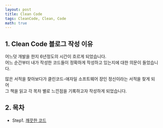 ```yaml
---
layout: post
title: Clean Code
tags: CleanCode, Clean, Code
math: true
---
```


## 1. Clean Code 블로그 작성 이유

어느덧 개발을 한지 6년정도의 시간이 흐르게 되었습니다.  
어느 순간부터 내가 작성한 코드들이 정확하게 작성하고 있는지에 대한 의문이 들었습니다.

많은 서적을 찾아보다가 클린코드-애자일 소프트웨어 장인 정신이라는 서적을 찾게 되어  
그 책을 읽고 각 목차 별로 느낀점을 기록하고자 작성하게 되었습니다.

## 2. 목차

- Step1. [깨끗한 코드](https://leejonghyun89.github.io/2021/08/14/Step1-Clean-Code/)
